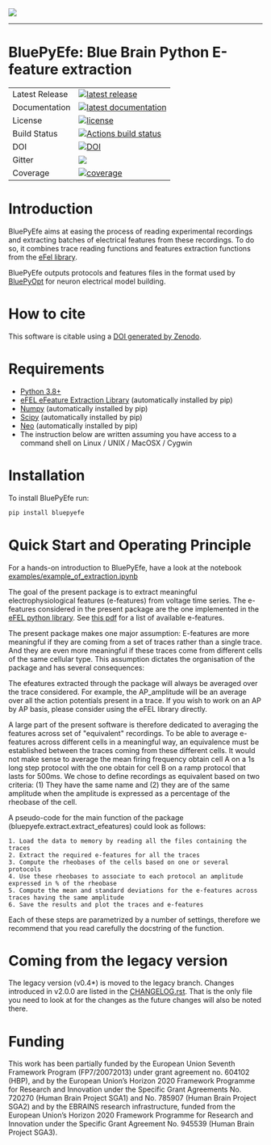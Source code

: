 <img src="docs/source/logo/BluePyEfeBanner.jpg"/>

-----------------

# BluePyEfe: Blue Brain Python E-feature extraction

<table>
<tr>
  <td>Latest Release</td>
  <td>
    <a href="https://pypi.org/project/bluepyefe/">
    <img src="https://img.shields.io/pypi/v/bluepyefe.svg" alt="latest release" />
    </a>
  </td>
</tr>
<tr>
  <td>Documentation</td>
  <td>
    <a href="https://bluepyefe.readthedocs.io/">
    <img src="https://readthedocs.org/projects/bluepyefe/badge/?version=latest" alt="latest documentation" />
    </a>
  </td>
</tr>
<tr>
  <td>License</td>
  <td>
    <a href="https://github.com/BlueBrain/bluepyefe/blob/master/LICENSE.txt">
    <img src="https://img.shields.io/pypi/l/bluepyefe.svg" alt="license" />
    </a>
</td>
</tr>
<tr>
  <td>Build Status</td>
  <td>
   <a href="https://github.com/BlueBrain/BluePyEfe/actions">
    <img src="https://github.com/BlueBrain/BluePyEfe/workflows/Build/badge.svg?branch=master" alt="Actions build status" />
    </a>
  </td>
</tr>
<tr>
<tr>
  <td>DOI</td>
  <td>
    <a href="https://zenodo.org/badge/latestdoi/237923583">
    	<img src="https://zenodo.org/badge/237923583.svg" alt="DOI"/>
    </a>
  </td>
</tr>
<tr>
	<td>Gitter</td>
	<td>
		<a href="https://gitter.im/bluebrain/bluepyefe">
		<img src="https://badges.gitter.im/Join%20Chat.svg">
	</a>
	</td>
</tr>
<tr>
  <td>Coverage</td>
	  <td>
	    <a href="https://codecov.io/gh/BlueBrain/BluePyEfe">
	    <img src="https://codecov.io/github/BlueBrain/BluePyEfe/coverage.svg?branch=master" alt="coverage" />
	    </a>
  </td>
</tr>
</table>

Introduction
============

BluePyEfe aims at easing the process of reading experimental recordings and extracting 
batches of electrical features from these recordings. To do so, it combines
 trace reading
functions and features extraction functions from the [eFel library](https://github.com/BlueBrain/eFEL).

BluePyEfe outputs protocols and features files in the format used
by [BluePyOpt](https://github.com/BlueBrain/BluePyOpt) for neuron electrical
 model building.

How to cite
===========
This software is citable using a [DOI generated by Zenodo](https://zenodo.org/record/3728192).

Requirements
============

* [Python 3.8+](https://www.python.org/downloads/release/python-380/)
* [eFEL eFeature Extraction Library](https://github.com/BlueBrain/eFEL) (automatically installed by pip)
* [Numpy](http://www.numpy.org) (automatically installed by pip)
* [Scipy](https://www.scipy.org/) (automatically installed by pip)
* [Neo](https://neo.readthedocs.io/en/stable/) (automatically installed by pip)
* The instruction below are written assuming you have access to a command shell
on Linux / UNIX / MacOSX / Cygwin

Installation
============

To install BluePyEfe run:

```bash
pip install bluepyefe
```

Quick Start and Operating Principle
===========

For a hands-on introduction to BluePyEfe, have a look at the notebook [examples/example_of_extraction.ipynb](examples/example_of_extraction.ipynb)

The goal of the present package is to extract meaningful electrophysiological features (e-features) from voltage time series.
The e-features considered in the present package are the one implemented in the [eFEL python library](https://github.com/BlueBrain/eFEL). See [this pdf](https://bluebrain.github.io/eFEL/efeature-documentation.pdf) for a list of available e-features.

The present package makes one major assumption: E-features are more meaningful if they are coming from a set of traces rather than a single trace. And they are even more meaningful if these traces come from different cells of the same cellular type.
This assumption dictates the organisation of the package and has several consequences:

The efeatures extracted through the package will always be averaged over the trace considered. For example, the AP_amplitude will be an average over all the action potentials present in a trace. If you wish to work on an AP by AP basis, please consider using the eFEL library directly. 

A large part of the present software is therefore dedicated to averaging the features across set of "equivalent" recordings. To be able to average e-features across different cells in a meaningful way, an equivalence must be established between the traces coming from these different cells. It would not make sense to average the mean firing frequency obtain cell A on a 1s long step protocol with the one obtain for cell B on a ramp protocol that lasts for 500ms. We chose to define recordings as equivalent based on two criteria: (1) They have the same name and (2) they are of the same amplitude when the amplitude is expressed as a percentage of the rheobase of the cell.

A pseudo-code for the main function of the package (bluepyefe.extract.extract_efeatures) could look as follows:
```
1. Load the data to memory by reading all the files containing the traces
2. Extract the required e-features for all the traces
3. Compute the rheobases of the cells based on one or several protocols
4. Use these rheobases to associate to each protocol an amplitude expressed in % of the rheobase
5. Compute the mean and standard deviations for the e-features across traces having the same amplitude
6. Save the results and plot the traces and e-features
```
Each of these steps are parametrized by a number of settings, therefore we recommend that you read carefully the docstring of the function.

Coming from the legacy version
===============================
The legacy version (v0.4*) is moved to the legacy branch.
Changes introduced in v2.0.0 are listed in the [CHANGELOG.rst](CHANGELOG.rst). 
That is the only file you need to look at for the changes as the future changes will also be noted there.

Funding
=======
This work has been partially funded by the European Union Seventh Framework Program (FP7/2007­2013) under grant agreement no. 604102 (HBP), and by the European Union’s Horizon 2020 Framework Programme for Research and Innovation under the Specific Grant Agreements No. 720270 (Human Brain Project SGA1) and No. 785907 (Human Brain Project SGA2) and by the EBRAINS research infrastructure, funded from the European Union’s Horizon 2020 Framework Programme for Research and Innovation under the Specific Grant Agreement No. 945539 (Human Brain Project SGA3).

